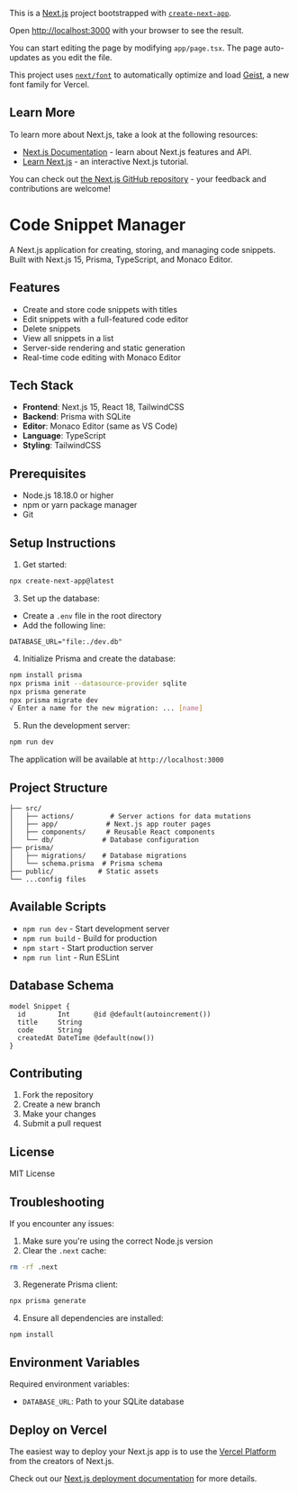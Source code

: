 This is a [Next.js](https://nextjs.org) project bootstrapped with [`create-next-app`](https://nextjs.org/docs/app/api-reference/cli/create-next-app).

Open [http://localhost:3000](http://localhost:3000) with your browser to see the result.

You can start editing the page by modifying `app/page.tsx`. The page auto-updates as you edit the file.

This project uses [`next/font`](https://nextjs.org/docs/app/building-your-application/optimizing/fonts) to automatically optimize and load [Geist](https://vercel.com/font), a new font family for Vercel.

## Learn More

To learn more about Next.js, take a look at the following resources:

- [Next.js Documentation](https://nextjs.org/docs) - learn about Next.js features and API.
- [Learn Next.js](https://nextjs.org/learn) - an interactive Next.js tutorial.

You can check out [the Next.js GitHub repository](https://github.com/vercel/next.js) - your feedback and contributions are welcome!

# Code Snippet Manager

A Next.js application for creating, storing, and managing code snippets. Built with Next.js 15, Prisma, TypeScript, and Monaco Editor.

## Features

- Create and store code snippets with titles
- Edit snippets with a full-featured code editor
- Delete snippets
- View all snippets in a list
- Server-side rendering and static generation
- Real-time code editing with Monaco Editor

## Tech Stack

- **Frontend**: Next.js 15, React 18, TailwindCSS
- **Backend**: Prisma with SQLite
- **Editor**: Monaco Editor (same as VS Code)
- **Language**: TypeScript
- **Styling**: TailwindCSS

## Prerequisites

- Node.js 18.18.0 or higher
- npm or yarn package manager
- Git

## Setup Instructions

1. Get started:
```bash
npx create-next-app@latest 
```

3. Set up the database:
- Create a `.env` file in the root directory
- Add the following line:
```env
DATABASE_URL="file:./dev.db"
```

4. Initialize Prisma and create the database:
```bash
npm install prisma
npx prisma init --datasource-provider sqlite
npx prisma generate
npx prisma migrate dev
√ Enter a name for the new migration: ... [name]
```

5. Run the development server:
```bash
npm run dev
```

The application will be available at `http://localhost:3000`

## Project Structure

```
├── src/
│   ├── actions/         # Server actions for data mutations
│   ├── app/            # Next.js app router pages
│   ├── components/     # Reusable React components
│   └── db/            # Database configuration
├── prisma/
│   ├── migrations/    # Database migrations
│   └── schema.prisma  # Prisma schema
├── public/           # Static assets
└── ...config files
```

## Available Scripts

- `npm run dev` - Start development server
- `npm run build` - Build for production
- `npm start` - Start production server
- `npm run lint` - Run ESLint

## Database Schema

```prisma
model Snippet {
  id        Int      @id @default(autoincrement())
  title     String
  code      String
  createdAt DateTime @default(now())
}
```

## Contributing

1. Fork the repository
2. Create a new branch
3. Make your changes
4. Submit a pull request

## License

MIT License

## Troubleshooting

If you encounter any issues:

1. Make sure you're using the correct Node.js version
2. Clear the `.next` cache:
```bash
rm -rf .next
```
3. Regenerate Prisma client:
```bash
npx prisma generate
```
4. Ensure all dependencies are installed:
```bash
npm install
```

## Environment Variables

Required environment variables:
- `DATABASE_URL`: Path to your SQLite database

## Deploy on Vercel

The easiest way to deploy your Next.js app is to use the [Vercel Platform](https://vercel.com/new?utm_medium=default-template&filter=next.js&utm_source=create-next-app&utm_campaign=create-next-app-readme) from the creators of Next.js.

Check out our [Next.js deployment documentation](https://nextjs.org/docs/app/building-your-application/deploying) for more details.
